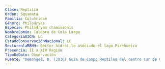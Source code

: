 ```yaml
---
Clase: Reptilia
Orden: Squamata
Familia: Colubridae
Género: Philodryas
Especie: Philodryas chamissonis
NombreComún: Culebra de Cola Larga
CategoríaUICN: LC
EstadoConservaciónNacional: LC
SectorenlaRBHH: Sector hidrófilo asociado el lago Pirehueico
Presencia: II a XIV Región
TipoDeDato: Observación
Fuente: "Demangel, D. (2016) Guía de Campo Reptiles del centro sur de Chile. Ed. Corporación Chilena de la Madera. Concepción, Chile. p40-41"
---
```

